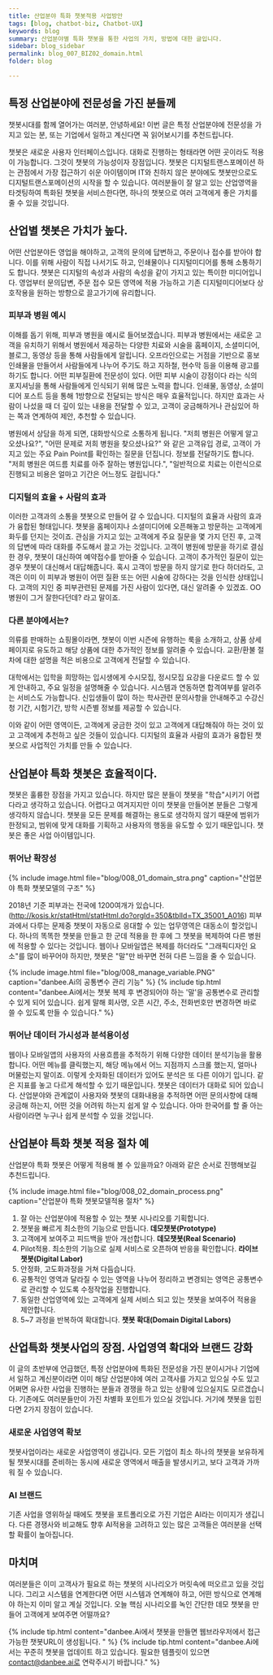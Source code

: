 ```yaml
---
title: 산업분야 특화 챗봇적용 사업방안
tags: [blog, chatbot-biz, Chatbot-UX]
keywords: blog
summary: 산업분야별 특화 챗봇을 통한 사업의 가치, 방법에 대한 글입니다.
sidebar: blog_sidebar
permalink: blog_007_BIZ02_domain.html
folder: blog

---
```


## 특정 산업분야에 전문성을 가진 분들께
챗봇시대를 함께 열어가는 여러분, 안녕하세요! 
이번 글은 특정 산업분야에 전문성을 가지고 있는 분, 또는 기업에서 일하고 계신다면 꼭 읽어보시기를 추천드립니다.

챗봇은 새로운 사용자 인터페이스입니다. 대화로 진행하는 형태라면 어떤 곳이라도 적용이 가능합니다. 그것이 챗봇의 가능성이자 장점입니다. 챗봇은 디지털트랜스포메이션 하는 관점에서 가장 접근하기 쉬운 아이템이며 IT와 친하지 않은 분야에도 챗봇만으로도 디지털트랜스포메이션의 시작을 할 수 있습니다. 여러분들이 잘 알고 있는 산업영역을 타겟팅하여 특화된 챗봇을 서비스한다면, 하나의 챗봇으로 여러 고객에게 좋은 가치를 줄 수 있을 것입니다. 

## 산업별 챗봇은 가치가 높다.

어떤 산업분야든 영업을 해야하고, 고객의 문의에 답변하고, 주문이나 접수를 받아야 합니다. 이를 위해 사람이 직접 나서기도 하고, 인쇄물이나 디지털미디어를 통해 소통하기도 합니다. 챗봇은 디지털의 속성과 사람의 속성을 같이 가지고 있는 특이한 미디어입니다. 영업부터 문의답변, 주문 접수 모든 영역에 적용 가능하고 기존 디지털미디어보다 상호작용을 원하는 방향으로 끌고가기에 유리합니다.

### 피부과 병원 예시
이해를 돕기 위해, 피부과 병원을 예시로 들어보겠습니다. 피부과 병원에서는 새로운 고객을 유치하기 위해서 
병원에서 제공하는 다양한 치료와 시술을 홈페이지, 소셜미디어, 블로그, 동영상 등을 통해 사람들에게 알립니다. 오프라인으로는 거점을 기반으로 홍보 인쇄물을 만들어서 사람들에게 나누어 주기도 하고 지하철, 현수막 등을 이용해 광고를 하기도 합니다. 어떤 피부질환에 전문성이 있다. 어떤 피부 시술이 강점이다 라는 식의 포지셔닝을 통해 사람들에게 인식되기 위해 많은 노력을 합니다.
인쇄물, 동영상, 소셜미디어 포스트 등을 통해 1방향으로 전달되는 방식은 매우 효율적입니다. 하지만 효과는 사람이 나섰을 때 더 깊이 있는 내용을 전달할 수 있고, 고객이 궁금해하거나 관심있어 하는 쪽과 연계하여 제안, 추천할 수 있습니다.

병원에서 상담을 하게 되면, 대화방식으로 소통하게 됩니다. "저희 병원은 어떻게 알고 오셨나요?", "어떤 문제로 저희 병원을 찾으셨나요?" 와 같은 고객유입 경로, 고객이 가지고 있는 주요 Pain Point를 확인하는 질문을 던집니다. 정보를 전달하기도 합니다. "저희 병원은 여드름 치료를 아주 잘하는 병원입니다.", "일반적으로 치료는 이런식으로 진행되고 비용은 얼마고 기간은 어느정도 걸립니다."


### 디지털의 효율 + 사람의 효과

이러한 고객과의 소통을 챗봇으로 만들어 갈 수 있습니다. 디지털의 효율과 사람의 효과가 융합된 형태입니다. 챗봇을 홈페이지나 소셜미디어에 오픈해놓고 방문하는 고객에게 화두를 던지는 것이죠. 관심을 가지고 있는 고객에게 주요 질문을 몇 가지 던진 후, 고객의 답변에 따라 대화를 주도해서 끌고 가는 것입니다. 고객이 병원에 방문을 하기로 결심한 경우, 챗봇이 대신하여 예약접수를 받아줄 수 있습니다. 고객이 추가적인 질문이 있는 경우 챗봇이 대신해서 대답해줍니다. 혹시 고객이 방문을 하지 않기로 한다 하더라도, 고객은 이미 이 피부과 병원이 어떤 질환 또는 어떤 시술에 강하다는 것을 인식한 상태입니다. 고객의 지인 중 피부관련된 문제를 가진 사람이 있다면, 대신 알려줄 수 있겠죠. OO병원이 그거 잘한다던데? 라고 말이죠.

### 다른 분야에서는?
의류를 판매하는 쇼핑몰이라면, 챗봇이 이번 시즌에 유행하는 룩을 소개하고, 상품 상세 페이지로 유도하고 해당 상품에 대한 추가적인 정보를 알려줄 수 있습니다. 교환/환불 절차에 대한 설명을 적은 비용으로 고객에게 전달할 수 있습니다.

대학에서는 입학을 희망하는 입시생에게 수시모집, 정시모집 요강을 다운로드 할 수 있게 안내하고, 주요 일정을 설명해줄 수 있습니다. 시스템과 연동하면 합격여부를 알려주는 서비스도 가능합니다. 신입생들이 많이 하는 학사관련 문의사항을 안내해주고 수강신청 기간, 시험기간, 방학 시즌별 정보를 제공할 수 있습니다.

이와 같이 어떤 영역이든, 고객에게 궁금한 것이 있고 고객에게 대답해줘야 하는 것이 있고 고객에게 추천하고 싶은 것들이 있습니다. 디지털의 효율과 사람의 효과가 융합된 챗봇으로 사업적인 가치를 만들 수 있습니다.

## 산업분야 특화 챗봇은 효율적이다.
챗봇은 훌륭한 장점을 가지고 있습니다. 하지만 많은 분들이 챗봇을 "학습"시키기 어렵다라고 생각하고 있습니다. 어렵다고 여겨지지만 이미 챗봇을 만들어본 분들은 그렇게 생각하지 않습니다. 챗봇을 모든 문제를 해결하는 용도로 생각하지 않기 때문에 범위가 한정되고, 범위에 맞게 대화를 기획하고 사용자의 행동을 유도할 수 있기 때문입니다. 챗봇은 좋은 사업 아이템입니다. 

### 뛰어난 확장성

{% include image.html file="blog/008_01_domain_stra.png" caption="산업분야 특화 챗봇모델의 구조" %}

2018년 기준 피부과는 전국에 1200여개가 있습니다. (http://kosis.kr/statHtml/statHtml.do?orgId=350&tblId=TX_35001_A016) 피부과에서 다루는 문제중 챗봇이 자동으로 응대할 수 있는 업무영역은 대동소이 할것입니다. 하나의 똑똑한 챗봇을 만들고 한 군데 적용을 한 후에 그 챗봇을 복제하여 다른 병원에 적용할 수 있다는 것입니다. 웹이나 모바일앱은 복제를 하더라도 "그래픽디자인 요소"를 많이 바꾸어야 하지만, 챗봇은 "말"만 바꾸면 전혀 다른 느낌을 줄 수 있습니다. 

{% include image.html file="blog/008_manage_variable.PNG" caption="danbee.Ai의 공통변수 관리 기능" %}
{% include tip.html content="danbee.Ai에서는 챗봇 복제 후 변경되어야 하는 '말'을 공통변수로 관리할 수 있게 되어 있습니다. 쉽게 말해 회사명, 오픈 시간, 주소, 전화번호만 변경하면 바로 쓸 수 있도록 만들 수 있습니다." %}

### 뛰어난 데이터 가시성과 분석용이성
웹이나 모바일앱의 사용자의 사용흐름을 추적하기 위해 다양한 데이터 분석기능을 활용합니다. 어떤 메뉴를 클릭했는지, 해당 메뉴에서 어느 지점까지 스크롤 했는지, 얼마나 머물렀는지 말이죠. 이렇게 숫자화된 데이터가 있어도 분석은 또 다른 이야기 입니다. 같은 지표를 놓고 다르게 해석할 수 있기 때문입니다. 챗봇은 데이터가 대화로 되어 있습니다. 산업분야와 관계없이 사용자와 챗봇의 대화내용을 추적하면 어떤 문의사항에 대해 궁금해 하는지, 어떤 것을 어려워 하는지 쉽게 알 수 있습니다. 아마 한국어를 할 줄 아는 사람이라면 누구나 쉽게 분석할 수 있을 것입니다.

## 산업분야 특화 챗봇 적용 절차 예
산업분야 특화 챗봇은 어떻게 적용해 볼 수 있을까요? 아래와 같은 순서로 진행해보길 추천드립니다.

{% include image.html file="blog/008_02_domain_process.png" caption="산업분야 특화 챗봇모델적용 절차" %}


1. 잘 아는 산업분야에 적용할 수 있는 챗봇 시나리오를 기획합니다.
2. 챗봇을 빠르게 최소한의 기능으로 만듭니다. **데모챗봇(Prototype)**
3. 고객에게 보여주고 피드백을 받아 개선합니다. **데모챗봇(Real Scenario)**
4. Pilot적용. 최소한의 기능으로 실제 서비스로 오픈하여 반응을 확인합니다. **라이브챗봇(Digital Labor)**
5. 안정화, 고도화과정을 거쳐 다듬습니다.
6. 공통적인 영역과 달라질 수 있는 영역을 나누어 정리하고 변경되는 영역은 공통변수로 관리할 수 있도록 수정작업을 진행합니다.
7. 동일한 산업영역에 있는 고객에게 실제 서비스 되고 있는 챗봇을 보여주어 적용을 제안합니다.
8. 5~7 과정을 반복하여 확대합니다. **챗봇 확대(Domain Digital Labors)**


## 산업특화 챗봇사업의 장점. 사업영역 확대와 브랜드 강화
이 글의 초반부에 언급했던, 특정 산업분야에 특화된 전문성을 가진 분이시거나 기업에서 일하고 계신분이라면 이미 해당 산업분야에 여러 고객사를 가지고 있으실 수도 있고 어쩌면 유사한 사업을 진행하는 분들과 경쟁을 하고 있는 상황에 있으실지도 모르겠습니다. 기존에도 여러분들만이 가진 차별화 포인트가 있으실 것입니다. 거기에 챗봇을 입힌다면 2가지 장점이 있습니다.

### 새로운 사업영역 확보
챗봇사업이라는 새로운 사업영역이 생깁니다. 모든 기업이 최소 하나의 챗봇을 보유하게 될 챗봇시대를 준비하는 동시에 새로운 영역에서 매출을 발생시키고, 보다 고객과 가까워 질 수 있습니다. 

### AI 브랜드
기존 사업을 영위하실 때에도 챗봇을 포트폴리오로 가진 기업은 AI라는 이미지가 생깁니다. 다른 경쟁사와 비교해도 향후 AI적용을 고려하고 있는 많은 고객들은 여러분을 선택할 확률이 높아집니다.  

## 마치며
여러분들은 이미 고객사가 필요로 하는 챗봇의 시나리오가 머릿속에 떠오르고 있을 것입니다. 그리고 시스템을 연계한다면 어떤 시스템과 연계해야 하고, 어떤 방식으로 연계해야 하는지 이미 알고 계실 것입니다. 오늘 핵심 시나리오를 녹인 간단한 데모 챗봇을 만들어 고객에게 보여주면 어떨까요?

{% include tip.html content="danbee.Ai에서 챗봇을 만들면 웹브라우저에서 접근 가능한 챗봇URL이 생성됩니다. " %}
{% include tip.html content="danbee.Ai에서는 꾸준히 챗봇을 업데이트 하고 있습니다. 필요한 템플릿이 있으면 contact@danbee.ai로 연락주시기 바랍니다." %}

